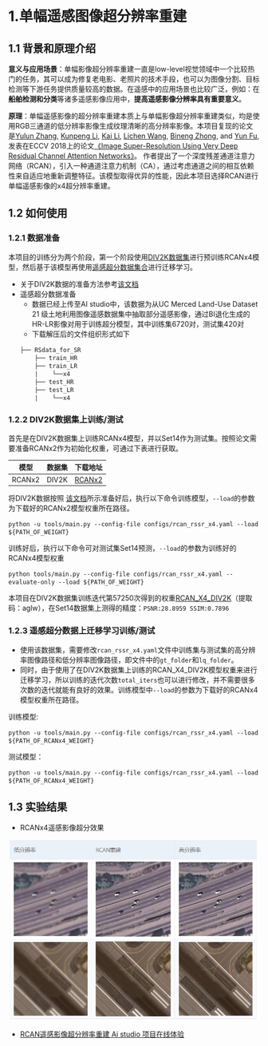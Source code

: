 # 1.单幅遥感图像超分辨率重建

## 1.1 背景和原理介绍

 **意义与应用场景**：单幅影像超分辨率重建一直是low-level视觉领域中一个比较热门的任务，其可以成为修复老电影、老照片的技术手段，也可以为图像分割、目标检测等下游任务提供质量较高的数据。在遥感中的应用场景也比较广泛，例如：在**船舶检测和分类**等诸多遥感影像应用中，**提高遥感影像分辨率具有重要意义**。

**原理**：单幅遥感影像的超分辨率重建本质上与单幅影像超分辨率重建类似，均是使用RGB三通道的低分辨率影像生成纹理清晰的高分辨率影像。本项目复现的论文是[Yulun Zhang](http://yulunzhang.com/), [Kunpeng Li](https://kunpengli1994.github.io/), [Kai Li](http://kailigo.github.io/), [Lichen Wang](https://sites.google.com/site/lichenwang123/), [Bineng Zhong](https://scholar.google.de/citations?user=hvRBydsAAAAJ&hl=en), and [Yun Fu](http://www1.ece.neu.edu/~yunfu/), 发表在ECCV 2018上的论文[《Image Super-Resolution Using Very Deep Residual Channel Attention Networks》](https://arxiv.org/abs/1807.02758)。
作者提出了一个深度残差通道注意力网络（RCAN），引入一种通道注意力机制（CA），通过考虑通道之间的相互依赖性来自适应地重新调整特征。该模型取得优异的性能，因此本项目选择RCAN进行单幅遥感影像的x4超分辨率重建。

## 1.2 如何使用

### 1.2.1 数据准备
 本项目的训练分为两个阶段，第一个阶段使用[DIV2K数据集](https://data.vision.ee.ethz.ch/cvl/DIV2K/)进行预训练RCANx4模型，然后基于该模型再使用[遥感超分数据集合](https://aistudio.baidu.com/aistudio/datasetdetail/129011)进行迁移学习。
 - 关于DIV2K数据的准备方法参考[该文档](./single_image_super_resolution.md)
 - 遥感超分数据准备
    - 数据已经上传至AI studio中，该数据为从UC Merced Land-Use Dataset 21 级土地利用图像遥感数据集中抽取部分遥感影像，通过BI退化生成的HR-LR影像对用于训练超分模型，其中训练集6720对，测试集420对
    - 下载解压后的文件组织形式如下
    ```
    ├── RSdata_for_SR
        ├── train_HR
        ├── train_LR
        |    └──x4
        ├── test_HR
        ├── test_LR
        |    └──x4
    ```

### 1.2.2 DIV2K数据集上训练/测试

首先是在DIV2K数据集上训练RCANx4模型，并以Set14作为测试集。按照论文需要准备RCANx2作为初始化权重，可通过下表进行获取。

| 模型 | 数据集 | 下载地址 |
|---|---|---|
| RCANx2  | DIV2K | [RCANx2](https://paddlegan.bj.bcebos.com/models/RCAN_X2_DIV2K.pdparams)


将DIV2K数据按照 [该文档](./single_image_super_resolution.md)所示准备好后，执行以下命令训练模型，`--load`的参数为下载好的RCANx2模型权重所在路径。

```shell
python -u tools/main.py --config-file configs/rcan_rssr_x4.yaml --load ${PATH_OF_WEIGHT}
```

训练好后，执行以下命令可对测试集Set14预测，`--load`的参数为训练好的RCANx4模型权重
```shell
python tools/main.py --config-file configs/rcan_rssr_x4.yaml --evaluate-only --load ${PATH_OF_WEIGHT}
```

本项目在DIV2K数据集训练迭代第57250次得到的权重[RCAN_X4_DIV2K](https://pan.baidu.com/s/1rI7yUdD4T1DE0RZB5yHXjA)（提取码：aglw），在Set14数据集上测得的精度：`PSNR:28.8959 SSIM:0.7896`

### 1.2.3 遥感超分数据上迁移学习训练/测试
- 使用该数据集，需要修改`rcan_rssr_x4.yaml`文件中训练集与测试集的高分辨率图像路径和低分辨率图像路径，即文件中的`gt_folder`和`lq_folder`。
- 同时，由于使用了在DIV2K数据集上训练的RCAN_X4_DIV2K模型权重来进行迁移学习，所以训练的迭代次数`total_iters`也可以进行修改，并不需要很多次数的迭代就能有良好的效果。训练模型中`--load`的参数为下载好的RCANx4模型权重所在路径。

训练模型:
```shell
python -u tools/main.py --config-file configs/rcan_rssr_x4.yaml --load ${PATH_OF_RCANx4_WEIGHT}
```
测试模型：
```shell
python -u tools/main.py --config-file configs/rcan_rssr_x4.yaml --load ${PATH_OF_RCANx4_WEIGHT}
```

## 1.3 实验结果

- RCANx4遥感影像超分效果

<img src=../../imgs/RSSR.png></img>

- [RCAN遥感影像超分辨率重建 Ai studio 项目在线体验](https://aistudio.baidu.com/aistudio/projectdetail/3508912)

